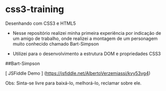 # css3-training

Desenhando com CSS3 e HTML5


* Nesse repositório realizei minha primeira experiência por indicação de um amigo de trabalho, onde realizei a montagem de um personagem muito conhecido chamado Bart-Simpson

* Utilizei para o desenvolvimento a estrutura DOM e propriedades CSS3

 ##Bart-Simpson

[ JSFiddle Demo ] (https://jsfiddle.net/AlbertoVerzemiassi/kvy53vg4)

Obs:  Sinta-se livre para baixá-lo, melhorá-lo, reclamar sobre ele.
